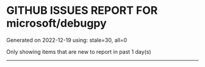 
# GITHUB ISSUES REPORT FOR microsoft/debugpy


Generated on 2022-12-19 using: stale=30, all=0


Only showing items that are new to report in past 1 day(s)


---
